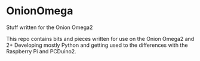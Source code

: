 # OnionOmega
Stuff written for the Onion Omega2

This repo contains bits and pieces written for use on the Onion Omega2 and 2+
Developing mostly Python and getting used to the differences with the Raspberry Pi
and PCDuino2.
